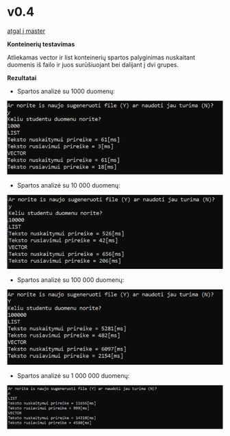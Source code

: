 # v0.4
[atgal į master](https://github.com/auteea/Obj_programavimas/tree/main)

**Konteinerių testavimas**

Atliekamas vector ir list konteinerių spartos palyginimas nuskaitant duomenis iš failo ir juos surūšiuojant bei dalijant į dvi grupes.

**Rezultatai**
- Spartos analizė su 1000 duomenų:

![alt text](Spartos_analize_1000.png)

- Spartos analizė su 10 000 duomenų:

![alt text](Spartos_analize_10000.png)

- Spartos analizė su 100 000 duomenų:

![alt text](Spartos_analize_100000.png)

- Spartos analizė su 1 000 000 duomenų:

![alt text](Spartos_analize_1000000.png)
